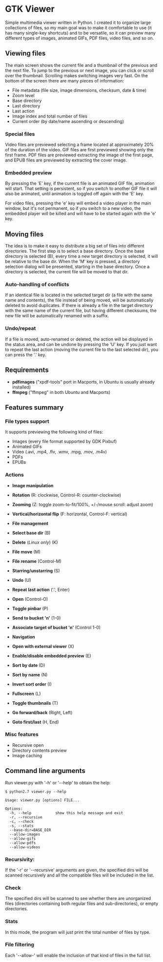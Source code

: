 # GTK Viewer

Simple multimedia viewer written in Python. I created it to organize large collections of files, so my main goal was to make it comfortable to use (it has many single-key shortcuts) and to be versatile, so it can preview many different types of images, animated GIFs, PDF files, video files, and so on.

## Viewing files

The main screen shows the current file and a thumbnail of the previous and the next file. To jump to the previous or next image, you can click or scroll over the thumbnail. Scrolling makes switching images very fast. On the bottom of the screen there are many pieces of information:

* File metadata (file size, image dimensions, checksum, date & time)
* Zoom level
* Base directory
* Last directory
* Last action
* Image index and total number of files
* Current order (by date/name ascending or descending)

### Special files

Video files are previewed selecting a frame located at approximately 20% of the duration of the video. GIF files are first previewed showing only the first frame. PDF files are previewed extracting the image of the first page, and EPUB files are previewed by extracting the cover image.

### Embedded preview

By pressing the 'E' key, if the current file is an animated GIF file, animation will start. That setting is persistent, so if you switch to another GIF file it will also be animated, until animation is toggled off again with the 'E' key. 

For video files, pressing the 'e' key will embed a video player in the main window, but it's not permanent, so if you switch to a new video, the embedded player will be killed and will have to be started again with the 'e' key.

## Moving files

The idea is to make it easy to distribute a big set of files into different directories. The first step is to select a base directory. Once the base directory is selected (B), every time a new target directory is selected, it will be relative to the base dir. When the 'M' key is pressed, a directory selection dialog will be presented, starting in the base directory. Once a directory is selected, the current file will be moved to that dir. 

### Auto-handling of conflicts

If an identical file is located in the selected target dir (a file with the same name and contents), the file instead of being moved, will be automatically deleted to avoid duplicates. If there is already a file in the target directory with the same name of the current file, but having different checksums, the new file will be automatically renamed with a suffix.

### Undo/repeat

If a file is moved, auto-renamed or deleted, the action will be displayed in the status area, and can be undone by pressing the 'U' key. If you just want to repeat the last action (moving the current file to the last selected dir), you can press the '.' key. 

## Requirements

* __pdfimages__ ("xpdf-tools" port in Macports, in Ubuntu is usually already installed)
* __ffmpeg__ ("ffmpeg" in both Ubuntu and Macports)

## Features summary

### File types support

It supports previewing the following kind of files:

* Images (every file format supported by GDK Pixbuf)
* Animated GIFs
* Video (.avi, .mp4, .flv, .wmv, .mpg, .mov, .m4v)
* PDFs
* EPUBs

### Actions

* __Image manipulation__
 * __Rotation__ (R: clockwise, Control-R: counter-clockwise)
 * __Zooming__ (Z: toggle zoom-to-fit/100%, +/-/mouse scroll: adjust zoom)
 * __Vertical/horizontal flip__ (F: horizontal, Control-F: vertical)

* __File management__
 * __Select base dir__ (B)
 * __Delete__ (_Linux only_) (K) 
 * __File move__ (M)
 * __File rename__ (Control-M)
 * __Starring/unstarring__ (S)
 * __Undo__ (U)
 * __Repeat last action__ ('.', Enter)
 * __Open__ (Control-O)
 * __Toggle pinbar__ (P)
 * __Send to bucket 'n'__ (1-0)
 * __Associate target of bucket 'n'__ (Control 1-0)

* __Navigation__
 * __Open with external viewer__ (X)
 * __Enable/disable embedded preview__ (E)
 * __Sort by date__ (D)
 * __Sort by name__ (N)
 * __Invert sort order__ (I)
 * __Fullscreen__ (L)
 * __Toggle thumbnails__ (T)
 * __Go forward/back__ (Right, Left)
 * __Goto first/last__ (H, End)

### Misc features

* Recursive open
* Directory contents preview
* Image caching

## Command line arguments

Run viewer.py with '-h' or '--help' to obtain the help:

    $ python2.7 viewer.py --help

    Usage: viewer.py [options] FILE...

    Options:
      -h, --help           show this help message and exit
      -r, --recursive      
      -c, --check          
      -s, --stats          
      --base-dir=BASE_DIR  
      --allow-images       
      --allow-gifs         
      --allow-pdfs         
      --allow-videos       
      
### Recursivity:

If the '-r' or '--recursive' arguments are given, the specified dirs will be scanned recursively and all the compatible files will be included in the list.

### Check

The specified dirs will be scanned to see whether there are unorganized files (directories containing both regular files and sub-directories), or empty directories.

### Stats

In this mode, the program will just print the total number of files by type.

### File filtering

Each '--allow-<kind>' will enable the inclusion of that kind of files in the full list.
